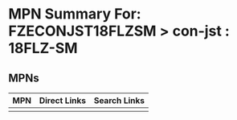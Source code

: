 



# MPN Summary For: FZECONJST18FLZSM > con-jst : 18FLZ-SM

## MPNs
  

|MPN|Direct Links|Search Links|
| :--- | :--- | :--- |
||||

